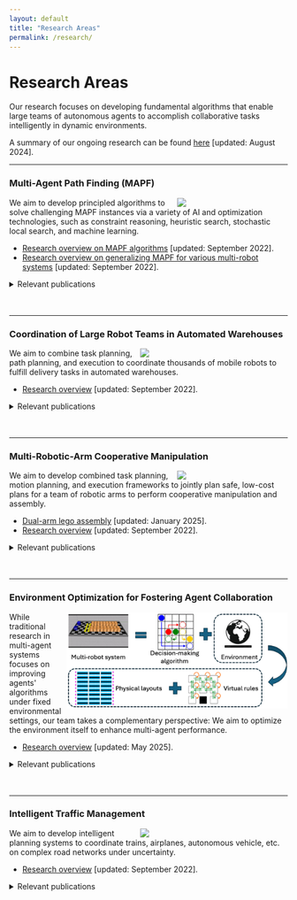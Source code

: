 ```yaml
---
layout: default
title: "Research Areas"
permalink: /research/
---
```


<!-- TODO: add sections on TPG, env opt, and learning-based MAPF -->

# Research Areas 

Our research focuses on developing fundamental algorithms that enable large teams of autonomous agents
to accomplish collaborative tasks intelligently in dynamic environments.

A summary of our ongoing research can be found [here](/files/jiaoyangli/ARCS-2024-Orientation-Poster.pdf) \[updated: August 2024\].

---------------------

### Multi-Agent Path Finding (MAPF)
<img src="/files/jiaoyangli/images/mapf-demo.gif" style="float:right;width:150pt;padding-left:10px;"/>
We aim to develop principled algorithms to solve challenging MAPF instances 
via a variety of AI and optimization technologies, such as
constraint reasoning, heuristic search, stochastic local search, and machine learning.

- [Research overview on MAPF algorithms](/mapf) \[updated: September 2022\].
- [Research overview on generalizing MAPF for various multi-robot systems](/mamp) \[updated: September 2022\].

<details style="margin-top: 0; margin-bottom: 0;">
    <summary>Relevant publications</summary>
    {% assign relevant_pubs = site.data.pubs | where: "tags", "mapf" %}
    <ul style="margin-bottom: 0;">
        {% for pub in relevant_pubs %}
            {% include pub-list.html %}
        {% endfor %}
    </ul>
</details>

<br>
<br>

---------------------

### Coordination of Large Robot Teams in Automated Warehouses
<img src="/files/jiaoyangli/images/warehouse-5x.gif" style="float:right;width:200pt;padding-left:10px;"/>
We aim to combine task planning, path planning, and execution 
to coordinate thousands of mobile robots to fulfill delivery tasks in automated warehouses.

- [Research overview](/warehouse) \[updated: September 2022\].

<details style="margin-top: 0; margin-bottom: 0;">
    <summary>Relevant publications</summary>
    {% assign relevant_pubs = site.data.pubs | where: "tags", "warehouse" %}
    <ul style="margin-bottom: 0;">
        {% for pub in relevant_pubs %}
            {% include pub-list.html %}
        {% endfor %}
    </ul>
</details>

<br>
<br>

---------------------

### Multi-Robotic-Arm Cooperative Manipulation
<img src="/files/jiaoyangli/images/bar.gif" style="float:right;width:150pt;padding-left:10px;"/>
We aim to develop combined task planning, motion planning, and execution frameworks
to jointly plan safe, low-cost plans
for a team of robotic arms to perform cooperative manipulation and assembly. 

- [Dual-arm lego assembly](https://intelligent-control-lab.github.io/APEX-MR/) \[updated: January 2025\].
- [Research overview](/arm) \[updated: September 2022\].

<details style="margin-top: 0; margin-bottom: 0;">
    <summary>Relevant publications</summary>
    {% assign relevant_pubs = site.data.pubs | where: "tags", "arm" %}
    <ul style="margin-bottom: 0;">
        {% for pub in relevant_pubs %}
            {% include pub-list.html %}
        {% endfor %}
    </ul>
</details>

<br>
<br>

---------------------

### Environment Optimization for Fostering Agent Collaboration
<img src="/files/jiaoyangli/images/envopt-overview.gif" style="float:right;width:300pt;padding-left:10px;"/>
While traditional research in multi-agent systems focuses on improving agents' algorithms under fixed environmental settings, 
our team takes a complementary perspective: We aim to optimize the environment itself to enhance multi-agent performance. 

- [Research overview](/envopt) \[updated: May 2025\].

<details style="margin-top: 0; margin-bottom: 0;">
    <summary>Relevant publications</summary>
    {% assign relevant_pubs = site.data.pubs | where: "tags", "envopt" %}
    <ul style="margin-bottom: 0;">
        {% for pub in relevant_pubs %}
            {% include pub-list.html %}
        {% endfor %}
    </ul>
</details>

<br>
<br>

---------------------

### Intelligent Traffic Management
<img src="/files/jiaoyangli/images/flatland.gif" style="float:right;width:200pt;padding-left:10px;"/>
We aim to develop intelligent planning systems to coordinate
trains, airplanes, autonomous vehicle, etc. on complex road networks under uncertainty.

- [Research overview](/traffic) \[updated: September 2022\].

<details style="margin-top: 0; margin-bottom: 0;">
    <summary>Relevant publications</summary>
    {% assign relevant_pubs = site.data.pubs | where: "tags", "traffic" %}
    <ul style="margin-bottom: 0;">
        {% for pub in relevant_pubs %}
            {% include pub-list.html %}
        {% endfor %}
    </ul>
</details>